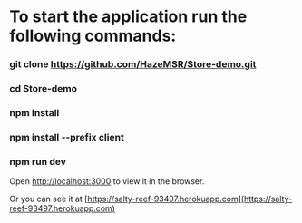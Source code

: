 # To start the application run the following commands:

### git clone https://github.com/HazeMSR/Store-demo.git
### cd Store-demo
### npm install
### npm install --prefix client
### npm run dev

Open [http://localhost:3000](http://localhost:3000) to view it in the browser.

Or you can see it at [https://salty-reef-93497.herokuapp.com](https://salty-reef-93497.herokuapp.com) 